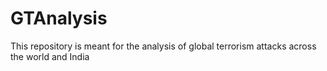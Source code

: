 # GTAnalysis
This repository is meant for the analysis of global terrorism attacks across the world and India
